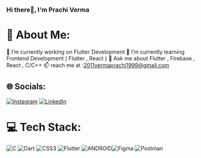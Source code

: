  ### Hi there👋, I'm Prachi Verma
 
# 💫 About Me:

🔭 I’m currently working on Flutter Development
🌱 I’m currently learning Frontend Development ( Flutter , React ) 
💬 Ask me about Flutter , Firebase , React , C/C++ 
📫 reach me at :2011vermaprachi1999@gmail.com 

## 🌐 Socials:
[![Instagram](https://img.shields.io/badge/Instagram-%23E4405F.svg?logo=Instagram&logoColor=white)](https://instagram.com/_prachiverma__?igshid=NTc4MTIwNjQ2YQ==) [![LinkedIn](https://img.shields.io/badge/LinkedIn-%230077B5.svg?logo=linkedin&logoColor=white)](https://www.linkedin.com/in/prachive) 

# 💻 Tech Stack:
![C](https://img.shields.io/badge/c-%2300599C.svg?style=for-the-badge&logo=c&logoColor=white)  ![Dart](https://img.shields.io/badge/dart-%230175C2.svg?style=for-the-badge&logo=dart&logoColor=white) ![CSS3](https://img.shields.io/badge/css3-%231572B6.svg?style=for-the-badge&logo=css3&logoColor=white) ![Flutter](https://img.shields.io/badge/Flutter-%2302569B.svg?style=for-the-badge&logo=Flutter&logoColor=white) ![ANDROID](https://img.shields.io/badge/android-%2320232a.svg?style=for-the-badge&logo=android&logoColor=%a4c639)![Figma](https://img.shields.io/badge/figma-%23F24E1E.svg?style=for-the-badge&logo=figma&logoColor=white) ![Postman](https://img.shields.io/badge/Postman-FF6C37?style=for-the-badge&logo=postman&logoColor=white)
